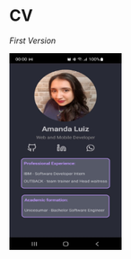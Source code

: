 # CV 
_First Version_


<img align="center" alt="AMD-Js" height="350" width="200" src="https://github.com/AmandaLimaLuiz/CV-Android/blob/main/src/assets/img/cv.jpeg">
